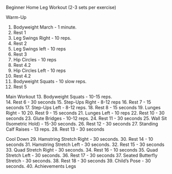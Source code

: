 Beginner Home Leg Workout (2-3 sets per exercise)

Warm-Up
1. Bodyweight March - 1 minute.
2. Rest 1   
3. Leg Swings Right - 10 reps.
4. Rest 2
5. Leg Swings left - 10 reps
6. Rest 3
7. Hip Circles - 10 reps
8. Rest 4.2
9. Hip Circles Left - 10 reps
10. Rest 4.2
11. Bodyweight Squats - 10 slow reps.
12. Rest 5

Main Workout
13. Bodyweight Squats - 10-15 reps.  
14. Rest 6 - 30 seconds
15. Step-Ups Right - 8-12 reps
16. Rest 7 - 15 seconds 
17. Step-Ups Left - 8-12 reps.
18. Rest 8 - 15 seconds
19. Lunges Right - 10
20. Rest 9 - 15 seconds
21. Lunges Left - 10 reps
22. Rest 10 - 30 seconds
23. Glute Bridges - 10-12 reps.
24. Rest 11 - 30 seconds
25. Wall Sit (Isometric Hold) - 15-30 seconds.
26. Rest 12 - 30 seconds
27. Standing Calf Raises - 13 reps.
28. Rest 13 - 30 seconds

Cool Down
29. Hamstring Stretch Right - 30 seconds.
30. Rest 14 - 10 seconds
31. Hamstring Stretch Left - 30 seconds.
32. Rest 15 - 30 seconds
33. Quad Stretch Right - 30 seconds.
34. Rest 16 - 10 seconds
35. Quad Stretch Left - 30 seconds.
36. Rest 17 - 30 seconds
37. Seated Butterfly Stretch - 30 seconds.
38. Rest 18 - 30 seconds
39. Child’s Pose - 30 seconds.
40. Achievements Legs